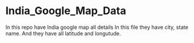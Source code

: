 # India_Google_Map_Data

In this repo have India google map all details
In this file they have city, state name.
And they have all latitude and longutude.
